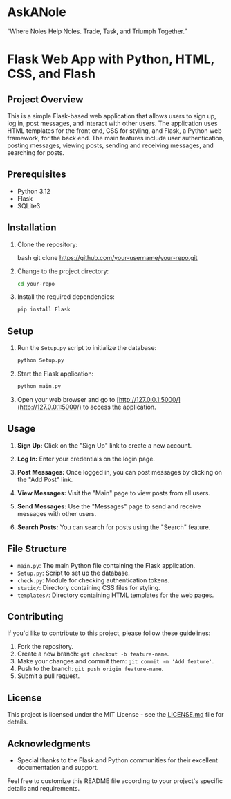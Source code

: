 # AskANole
“Where Noles Help Noles. Trade, Task, and Triumph Together.”

# Flask Web App with Python, HTML, CSS, and Flash

## Project Overview

This is a simple Flask-based web application that allows users to sign up, log in, post messages, and interact with other users. The application uses HTML templates for the front end, CSS for styling, and Flask, a Python web framework, for the back end. The main features include user authentication, posting messages, viewing posts, sending and receiving messages, and searching for posts.

## Prerequisites

- Python 3.12
- Flask
- SQLite3

## Installation

1. Clone the repository:

   bash
   git clone https://github.com/your-username/your-repo.git
   

2. Change to the project directory:

   ```bash
   cd your-repo
   ```

3. Install the required dependencies:

   ```bash
   pip install Flask
   ```

## Setup

1. Run the `Setup.py` script to initialize the database:

   ```bash
   python Setup.py
   ```

2. Start the Flask application:

   ```bash
   python main.py
   ```

3. Open your web browser and go to [http://127.0.0.1:5000/](http://127.0.0.1:5000/) to access the application.

## Usage

1. **Sign Up:** Click on the "Sign Up" link to create a new account.

2. **Log In:** Enter your credentials on the login page.

3. **Post Messages:** Once logged in, you can post messages by clicking on the "Add Post" link.

4. **View Messages:** Visit the "Main" page to view posts from all users.

5. **Send Messages:** Use the "Messages" page to send and receive messages with other users.

6. **Search Posts:** You can search for posts using the "Search" feature.

## File Structure

- `main.py`: The main Python file containing the Flask application.
- `Setup.py`: Script to set up the database.
- `check.py`: Module for checking authentication tokens.
- `static/`: Directory containing CSS files for styling.
- `templates/`: Directory containing HTML templates for the web pages.

## Contributing

If you'd like to contribute to this project, please follow these guidelines:

1. Fork the repository.
2. Create a new branch: `git checkout -b feature-name`.
3. Make your changes and commit them: `git commit -m 'Add feature'`.
4. Push to the branch: `git push origin feature-name`.
5. Submit a pull request.

## License

This project is licensed under the MIT License - see the [LICENSE.md](LICENSE.md) file for details.

## Acknowledgments

- Special thanks to the Flask and Python communities for their excellent documentation and support.

Feel free to customize this README file according to your project's specific details and requirements.

